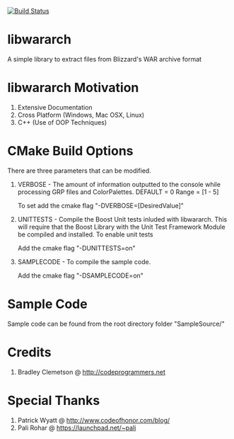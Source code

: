 [![Build Status](https://travis-ci.org/Stratagus/libwararch.svg?branch=develop)](https://travis-ci.org/Stratagus/libwararch)

libwararch
======

A simple library to extract files from Blizzard's WAR archive format
 
libwararch Motivation
================
1. Extensive Documentation
2. Cross Platform (Windows, Mac OSX, Linux)
3. C++ (Use of OOP Techniques)

CMake Build Options
===================
There are three parameters that can be modified.

1. VERBOSE - The amount of information outputted to the console
 while processing GRP files and ColorPalettes.
 DEFAULT = 0 Range = [1 - 5]
 	
 	To set add the cmake flag "-DVERBOSE=[DesiredValue]"
 	
2. UNITTESTS - Compile the Boost Unit tests inluded with libwararch.
 This will require that the Boost Library with the Unit Test Framework Module
 be compiled and installed. To enable unit tests
	
	Add the cmake flag "-DUNITTESTS=on"

3. SAMPLECODE - To compile the sample code.

 	Add the cmake flag "-DSAMPLECODE=on"
 
 
Sample Code
===========
Sample code can be found from the root directory folder
"SampleSource/"

Credits
=======
1. Bradley Clemetson
 @ http://codeprogrammers.net


Special Thanks
==============
1. Patrick Wyatt
 @ http://www.codeofhonor.com/blog/
2. Pali Rohar
 @ https://launchpad.net/~pali